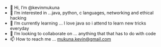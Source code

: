 - 👋 Hi, I’m @kevinmukuna
- 👀 I’m interested in ...java, python, c languages, networking and ethical hacking
- 🌱 I’m currently learning ... I love java so i attend to learn new tricks everyday 
- 💞️ I’m looking to collaborate on ... anything that that has to do with code
- 📫 How to reach me ... mukuna.kevin@gmail.com

<!---
kevinmukuna/kevinmukuna is a ✨ special ✨ repository because its `README.md` (this file) appears on your GitHub profile.
You can click the Preview link to take a look at your changes.
--->
